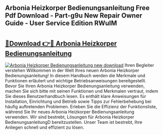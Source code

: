 ## Arbonia Heizkorper Bedienungsanleitung Free Pdf Download - Part-g9u New Repair Owner Guide - User Service Edition RWuIM

# <h2><a href="http://df5c49j.blite.top/?on=Arbonia+Heizkorper+Bedienungsanleitung">🔗Download 👉🔴 Arbonia Heizkorper Bedienungsanleitung</a></h2>

[![Arbonia Heizkorper Bedienungsanleitung new download](https://i.imgur.com/lujVjoI.png)](http://df5c49j.blite.top/?on=Arbonia+Heizkorper+Bedienungsanleitung)
Ihren Begleiter verstehen Willkommen in der Welt Ihres neuen Arbonia Heizkorper Bedienungsanleitung! In diesem Handbuch werden die Merkmale und Funktionen erläutert und wichtige Betriebsanweisungen bereitgestellt. Bevor Sie Ihren Arbonia Heizkorper Bedienungsanleitung verwenden, machen Sie sich bitte mit seinen Funktionen und Merkmalen vertraut, indem Sie dieses Benutzerhandbuch lesen. Es enthält klare Anweisungen für Installation, Einrichtung und Betrieb sowie Tipps zur Fehlerbehebung bei häufig auftretenden Problemen. Erleben Sie die Effizienz der Funktionsliste, während Sie Ihr neues Arbonia Heizkorper Bedienungsanleitung verwenden. Wir sind bestrebt, Lösungen für Arbonia Heizkorper BedienungsanleitungD bereitzustellen. Unser Team ist bestrebt, Ihre Anliegen schnell und effizient zu lösen.
